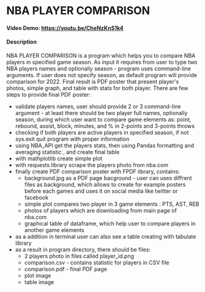 # NBA PLAYER COMPARISON
#### Video Demo: https://youtu.be/CheNzKnS1k4
#### Description
NBA PLAYER COMPARISON is a program which helps you to compare NBA players in specified game season. 
As input it requires from user to type two NBA players names and optionally season - program uses command-line arguments. If user does not specify season, as default program will provide comparison for 2022. Final result is PDF poster that present player's photos, simple graph, and table with stats for both player.
There are few steps to provide final PDF poster:
- validate players names, user should provide 2 or 3 command-line argument - at least there should be two player full names, optionally season, during which user want to compare game elements as: point, rebound, assist, block, minutes, and % in 2-points and 3-points throws
- checking if both players are active players in specified season, if not sys.exit quit program with proper information
- using NBA_API get the players stats, then using Pandas formatting and averaging statistic , and create final table
- with mathplotlib create simple plot
- with requests library scrape the players photo from nba.com
- finally create PDF comparison poster with FPDF library, contains:
    - background.jpg as a PDF page bacground - user can uses diffrent files as background, which allows to create for example posters before each games and uses it on social media like twitter or facebook
    - simple plot compares two player in 3 game elements : PTS, AST, REB
    - photos of players which are downloading from main page of nba.com
    - graphical table of dataframe, which help user to compare players in another game elements
- as a addition in terminal user can also see a table creating with tabulate library
- as a result in program directory, there should be files:
    - 2 players photo in files called player_id.png
    - comparison.csv - contains statistic for players in CSV file
    - comparison.pdf - final PDF page
    - plot image
    - table image